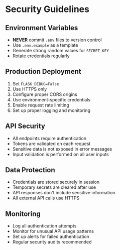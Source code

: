 # Security Guidelines

## Environment Variables
- **NEVER** commit `.env` files to version control
- Use `.env.example` as a template
- Generate strong random values for `SECRET_KEY`
- Rotate credentials regularly

## Production Deployment
1. Set `FLASK_DEBUG=False`
2. Use HTTPS only
3. Configure proper CORS origins
4. Use environment-specific credentials
5. Enable request rate limiting
6. Set up proper logging and monitoring

## API Security
- All endpoints require authentication
- Tokens are validated on each request
- Sensitive data is not exposed in error messages
- Input validation is performed on all user inputs

## Data Protection
- Credentials are stored securely in session
- Temporary secrets are cleared after use
- API responses don't include sensitive information
- All external API calls use HTTPS

## Monitoring
- Log all authentication attempts
- Monitor for unusual API usage patterns
- Set up alerts for failed authentication
- Regular security audits recommended